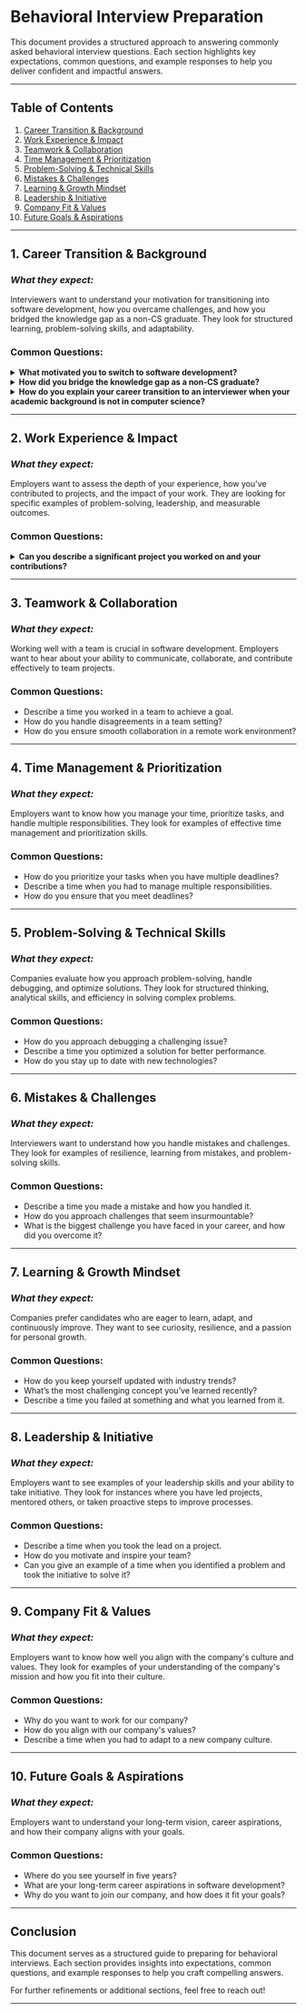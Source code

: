 # Behavioral Interview Preparation

This document provides a structured approach to answering commonly asked behavioral interview questions. Each section highlights key expectations, common questions, and example responses to help you deliver confident and impactful answers.

---

## **Table of Contents**

1. [Career Transition & Background](#1-career-transition--background)
2. [Work Experience & Impact](#2-work-experience--impact)
3. [Teamwork & Collaboration](#3-teamwork--collaboration)
4. [Time Management & Prioritization](#4-time-management--prioritization)
5. [Problem-Solving & Technical Skills](#5-problem-solving--technical-skills)
6. [Mistakes & Challenges](#6-mistakes--challenges)
7. [Learning & Growth Mindset](#7-learning--growth-mindset)
8. [Leadership & Initiative](#8-leadership--initiative)
9. [Company Fit & Values](#9-company-fit--values)
10. [Future Goals & Aspirations](#10-future-goals--aspirations)

---

## **1. Career Transition & Background**

### _What they expect:_

Interviewers want to understand your motivation for transitioning into software development, how you overcame challenges, and how you bridged the knowledge gap as a non-CS graduate. They look for structured learning, problem-solving skills, and adaptability.

### **Common Questions:**

<details>
  <summary><b>What motivated you to switch to software development?</b></summary>
  
During my college years, I had the opportunity to take a computer class where I was introduced to flow chart and basic programming concepts. I found it fascinating how a few lines of code could create logic and automate tasks. Around the same time, I noticed my friends exploring web development and building websites, which sparked my curiosity even further.

What truly motivated me to pursue software development was realizing how deeply integrated software is in our daily lives. From the moment we wake up to the time we go to bed, we interact with countless applications that enhance productivity, communication, and entertainment. The idea of building something impactful—something that could help millions, if not billions, of people—resonated with me. This drive pushed me to explore software industry more seriously.

However, the transition wasn’t easy. One of the biggest challenges I faced early on was debugging. Initially, error messages seemed cryptic, and I struggled to identify the root cause of issues. I often found myself stuck for hours on small mistakes. But over time, through rigorous practice, and learning effective debugging techniques, I improved significantly. I started leveraging systematic debugging strategies like stress debugging to overcome these hurdles. This experience not only made me a better problem solver but also strengthened my persistence and ability to learn independently.

</details>

<details>
  <summary><b>How did you bridge the knowledge gap as a non-CS graduate?</b></summary>

Coming from a non-CS background, I knew I had to put in extra effort to bridge the knowledge gap and compete with CS graduates. My journey began with a strong focus on building a solid foundation in programming and computer science fundamentals. I enrolled in rigorous bootcamps like Programming Hero and Phitron, where I mastered core concepts such as data structures, algorithms, object-oriented programming, and database management. These programs not only taught me the theory but also gave me hands-on experience through projects and coding challenges.

To further strengthen my skills, I immersed myself in competitive programming platforms like Codeforces and CodeChef. Solving over 1000 problems helped me develop a problem-solving mindset and improve my analytical thinking ability. I also made it a point to learn from open-source projects, online tutorials, and tech communities like Stack Overflow and GitHub. This allowed me to understand real-world applications of the concepts I was learning.

Additionally, I focused on building practical projects to apply my knowledge. For example, I developed full-stack applications like Jobster and an Employee Management System, which helped me understand system design, API integration, and database management. These projects not only filled the gaps in my knowledge but also gave me the confidence to work on complex systems.

Finally, I embraced a growth mindset. I knew that learning in tech is a continuous process, so I made it a habit to stay updated with industry trends and best practices. By combining structured learning, hands-on practice, and a relentless drive to improve, I was able to bridge the knowledge gap and compete effectively with CS graduates.

</details>

<details>
  <summary><b>How do you explain your career transition to an interviewer when your academic background is not in computer science?</b></summary>

While my academic background is not in computer science, my transition into software development has been driven by passion, dedication, and a structured learning approach. My interest in coding began in college, where I was introduced to programming. As I explored more, I became fascinated by the problem-solving aspect of software development and its real-world impact.

To bridge the gap, I enrolled in structured bootcamps like Programming Hero and Phitron, where I gained a strong foundation in programming, data structures, algorithms, and web development. These programs provided both theoretical knowledge and hands-on experience through projects and coding challenges.

I also supplemented my learning through self-study and competitive programming. By solving over 1000+ problems on platforms like Codeforces and CodeChef, I honed my algorithmic thinking and problem-solving skills. Additionally, I built projects such as **Jobster** (a job recruiting application) and an **Employee Management System**, which deepened my understanding of system design, API integration, and database management.

What differentiates me is my ability to learn quickly and adapt to new challenges. My non-CS background has given me a unique problem-solving perspective and strong self-discipline. My transition into software development reflects my commitment to continuous learning and growth, making me confident in my ability to contribute effectively as a software engineer.

</details>

---

## **2. Work Experience & Impact**

### _What they expect:_

Employers want to assess the depth of your experience, how you've contributed to projects, and the impact of your work. They are looking for specific examples of problem-solving, leadership, and measurable outcomes.

### **Common Questions:**

<details>
  <summary><b>Can you describe a significant project you worked on and your contributions?</b></summary>

#### Situation:

"In my previous role, I was tasked with improving the performance of dashboard APIs in the Shopout module. These APIs were not functioning properly due to complex data aggregation requirements, which were causing slow response times and inefficiencies."

#### Task:

"My responsibility was to optimize these APIs by streamlining the data aggregation process and ensuring they performed efficiently."

#### Action:

"To tackle this, I started by thoroughly reviewing MongoDB’s documentation to understand industry standards and best practices. I then analyzed the data flow to identify bottlenecks and visualize how the data was being processed. Based on this analysis, I rewrote the aggregation code syntax, ensuring it was both efficient and maintainable. To validate my work, I collaborated with senior developers and used tools like ChatGPT for code reviews and feedback."

#### Result:

"As a result of these optimizations, the dashboard APIs became significantly faster and more reliable. The response times improved by 30%, ensuring maintainability. This not only enhanced the user experience but also reduced the load on our backend systems, contributing to overall system stability."

</details>

---

## **3. Teamwork & Collaboration**

### _What they expect:_

Working well with a team is crucial in software development. Employers want to hear about your ability to communicate, collaborate, and contribute effectively to team projects.

### **Common Questions:**

- Describe a time you worked in a team to achieve a goal.
- How do you handle disagreements in a team setting?
- How do you ensure smooth collaboration in a remote work environment?

---

## **4. Time Management & Prioritization**

### _What they expect:_

Employers want to know how you manage your time, prioritize tasks, and handle multiple responsibilities. They look for examples of effective time management and prioritization skills.

### **Common Questions:**

- How do you prioritize your tasks when you have multiple deadlines?
- Describe a time when you had to manage multiple responsibilities.
- How do you ensure that you meet deadlines?

---

## **5. Problem-Solving & Technical Skills**

### _What they expect:_

Companies evaluate how you approach problem-solving, handle debugging, and optimize solutions. They look for structured thinking, analytical skills, and efficiency in solving complex problems.

### **Common Questions:**

- How do you approach debugging a challenging issue?
- Describe a time you optimized a solution for better performance.
- How do you stay up to date with new technologies?

---

## **6. Mistakes & Challenges**

### _What they expect:_

Interviewers want to understand how you handle mistakes and challenges. They look for examples of resilience, learning from mistakes, and problem-solving skills.

### **Common Questions:**

- Describe a time you made a mistake and how you handled it.
- How do you approach challenges that seem insurmountable?
- What is the biggest challenge you have faced in your career, and how did you overcome it?

---

## **7. Learning & Growth Mindset**

### _What they expect:_

Companies prefer candidates who are eager to learn, adapt, and continuously improve. They want to see curiosity, resilience, and a passion for personal growth.

### **Common Questions:**

- How do you keep yourself updated with industry trends?
- What’s the most challenging concept you’ve learned recently?
- Describe a time you failed at something and what you learned from it.

---

## **8. Leadership & Initiative**

### _What they expect:_

Employers want to see examples of your leadership skills and your ability to take initiative. They look for instances where you have led projects, mentored others, or taken proactive steps to improve processes.

### **Common Questions:**

- Describe a time when you took the lead on a project.
- How do you motivate and inspire your team?
- Can you give an example of a time when you identified a problem and took the initiative to solve it?

---

## **9. Company Fit & Values**

### _What they expect:_

Employers want to know how well you align with the company's culture and values. They look for examples of your understanding of the company's mission and how you fit into their culture.

### **Common Questions:**

- Why do you want to work for our company?
- How do you align with our company's values?
- Describe a time when you had to adapt to a new company culture.

---

## **10. Future Goals & Aspirations**

### _What they expect:_

Employers want to understand your long-term vision, career aspirations, and how their company aligns with your goals.

### **Common Questions:**

- Where do you see yourself in five years?
- What are your long-term career aspirations in software development?
- Why do you want to join our company, and how does it fit your goals?

---

## **Conclusion**

This document serves as a structured guide to preparing for behavioral interviews. Each section provides insights into expectations, common questions, and example responses to help you craft compelling answers.

For further refinements or additional sections, feel free to reach out!

---
